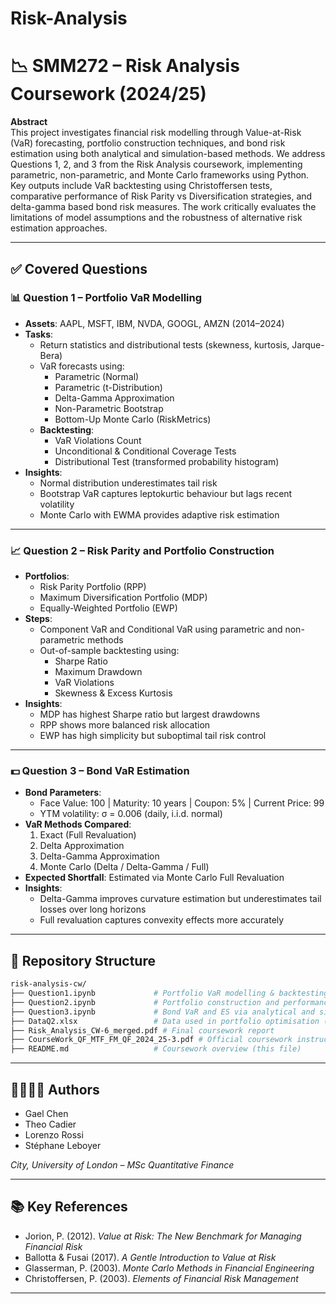 # Risk-Analysis
# 📉 SMM272 – Risk Analysis Coursework (2024/25)

**Abstract**  
This project investigates financial risk modelling through Value-at-Risk (VaR) forecasting, portfolio construction techniques, and bond risk estimation using both analytical and simulation-based methods. We address Questions 1, 2, and 3 from the Risk Analysis coursework, implementing parametric, non-parametric, and Monte Carlo frameworks using Python. Key outputs include VaR backtesting using Christoffersen tests, comparative performance of Risk Parity vs Diversification strategies, and delta-gamma based bond risk measures. The work critically evaluates the limitations of model assumptions and the robustness of alternative risk estimation approaches.

---

## ✅ Covered Questions

### 📊 Question 1 – Portfolio VaR Modelling
- **Assets**: AAPL, MSFT, IBM, NVDA, GOOGL, AMZN (2014–2024)
- **Tasks**:
  - Return statistics and distributional tests (skewness, kurtosis, Jarque-Bera)
  - VaR forecasts using:
    - Parametric (Normal)
    - Parametric (t-Distribution)
    - Delta-Gamma Approximation
    - Non-Parametric Bootstrap
    - Bottom-Up Monte Carlo (RiskMetrics)
  - **Backtesting**:
    - VaR Violations Count
    - Unconditional & Conditional Coverage Tests
    - Distributional Test (transformed probability histogram)
- **Insights**:
  - Normal distribution underestimates tail risk
  - Bootstrap VaR captures leptokurtic behaviour but lags recent volatility
  - Monte Carlo with EWMA provides adaptive risk estimation

---

### 📈 Question 2 – Risk Parity and Portfolio Construction
- **Portfolios**:
  - Risk Parity Portfolio (RPP)
  - Maximum Diversification Portfolio (MDP)
  - Equally-Weighted Portfolio (EWP)
- **Steps**:
  - Component VaR and Conditional VaR using parametric and non-parametric methods
  - Out-of-sample backtesting using:
    - Sharpe Ratio
    - Maximum Drawdown
    - VaR Violations
    - Skewness & Excess Kurtosis
- **Insights**:
  - MDP has highest Sharpe ratio but largest drawdowns
  - RPP shows more balanced risk allocation
  - EWP has high simplicity but suboptimal tail risk control

---

### 💵 Question 3 – Bond VaR Estimation
- **Bond Parameters**:
  - Face Value: 100 | Maturity: 10 years | Coupon: 5% | Current Price: 99
  - YTM volatility: σ = 0.006 (daily, i.i.d. normal)
- **VaR Methods Compared**:
  1. Exact (Full Revaluation)
  2. Delta Approximation
  3. Delta-Gamma Approximation
  4. Monte Carlo (Delta / Delta-Gamma / Full)
- **Expected Shortfall**: Estimated via Monte Carlo Full Revaluation
- **Insights**:
  - Delta-Gamma improves curvature estimation but underestimates tail losses over long horizons
  - Full revaluation captures convexity effects more accurately

---

## 📁 Repository Structure

```bash
risk-analysis-cw/
├── Question1.ipynb             # Portfolio VaR modelling & backtesting
├── Question2.ipynb             # Portfolio construction and performance evaluation
├── Question3.ipynb             # Bond VaR and ES via analytical and simulation methods
├── DataQ2.xlsx                 # Data used in portfolio optimisation (Q2)
├── Risk_Analysis_CW-6_merged.pdf # Final coursework report
├── CourseWork_QF_MTF_FM_QF_2024_25-3.pdf # Official coursework instructions
├── README.md                   # Coursework overview (this file)
```

---


## 👨‍👩‍👦‍👦 Authors

- Gael Chen  
- Theo Cadier  
- Lorenzo Rossi  
- Stéphane Leboyer  

*City, University of London – MSc Quantitative Finance*

---

## 📚 Key References

- Jorion, P. (2012). *Value at Risk: The New Benchmark for Managing Financial Risk*
- Ballotta & Fusai (2017). *A Gentle Introduction to Value at Risk*
- Glasserman, P. (2003). *Monte Carlo Methods in Financial Engineering*
- Christoffersen, P. (2003). *Elements of Financial Risk Management*

---
